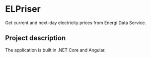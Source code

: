 ELPriser
=======================================
Get current and next-day electricity prices from Energi Data Service.

Project description
-------------------
The application is built in .NET Core and Angular.
